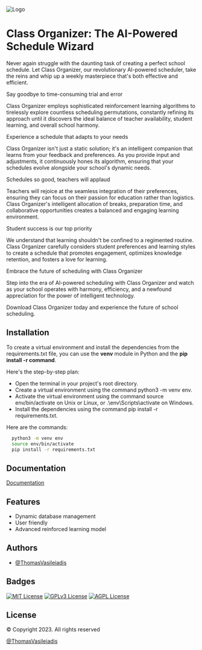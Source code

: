 
![Logo](https://dev-to-uploads.s3.amazonaws.com/uploads/articles/th5xamgrr6se0x5ro4g6.png)


# Class Organizer: The AI-Powered Schedule Wizard

Never again struggle with the daunting task of creating a perfect school schedule. Let Class Organizer, our revolutionary AI-powered scheduler, take the reins and whip up a weekly masterpiece that's both effective and efficient.

Say goodbye to time-consuming trial and error

Class Organizer employs sophisticated reinforcement learning algorithms to tirelessly explore countless scheduling permutations, constantly refining its approach until it discovers the ideal balance of teacher availability, student learning, and overall school harmony.

Experience a schedule that adapts to your needs

Class Organizer isn't just a static solution; it's an intelligent companion that learns from your feedback and preferences. As you provide input and adjustments, it continuously hones its algorithm, ensuring that your schedules evolve alongside your school's dynamic needs.

Schedules so good, teachers will applaud

Teachers will rejoice at the seamless integration of their preferences, ensuring they can focus on their passion for education rather than logistics. Class Organizer's intelligent allocation of breaks, preparation time, and collaborative opportunities creates a balanced and engaging learning environment.

Student success is our top priority

We understand that learning shouldn't be confined to a regimented routine. Class Organizer carefully considers student preferences and learning styles to create a schedule that promotes engagement, optimizes knowledge retention, and fosters a love for learning.

Embrace the future of scheduling with Class Organizer

Step into the era of AI-powered scheduling with Class Organizer and watch as your school operates with harmony, efficiency, and a newfound appreciation for the power of intelligent technology.

Download Class Organizer today and experience the future of school scheduling.


## Installation

To create a virtual environment and install the dependencies from the requirements.txt file, you can use the **venv** module in Python and the **pip install -r command**.

Here's the step-by-step plan:

- Open the terminal in your project's root directory.
- Create a virtual environment using the command python3 -m venv env.
- Activate the virtual environment using the command source env/bin/activate on Unix or Linux, or .\env\Scripts\activate on Windows.
- Install the dependencies using the command pip install -r requirements.txt.

Here are the commands:

```bash
  python3 -m venv env
  source env/bin/activate
  pip install -r requirements.txt
```
    
## Documentation

[Documentation](https://linktodocumentation)


## Features

- Dynamic database management
- User friendly
- Advanced reinforced learning model



## Authors

- [@ThomasVasileiadis](https://github.com/ThomasVasileiadis)


## Badges

[![MIT License](https://img.shields.io/badge/License-MIT-green.svg)](https://choosealicense.com/licenses/mit/)
[![GPLv3 License](https://img.shields.io/badge/License-GPL%20v3-yellow.svg)](https://opensource.org/licenses/)
[![AGPL License](https://img.shields.io/badge/license-AGPL-blue.svg)](http://www.gnu.org/licenses/agpl-3.0)



## License

© Copyright 2023. All rights reserved 

[@ThomasVasileiadis](https://github.com/ThomasVasileiadis)

